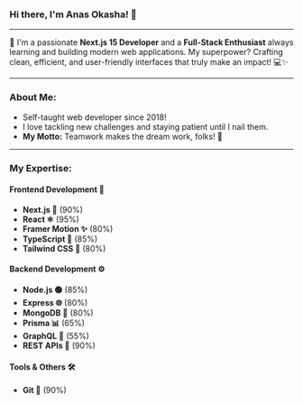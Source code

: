 ### Hi there, I'm Anas Okasha! 👋

---

🚀 I'm a passionate **Next.js 15 Developer** and a **Full-Stack Enthusiast** always learning and building modern web applications. My superpower? Crafting clean, efficient, and user-friendly interfaces that truly make an impact! 💻✨

---

### About Me:
* Self-taught web developer since 2018!
* I love tackling new challenges and staying patient until I nail them.
* **My Motto:** Teamwork makes the dream work, folks! 🙌

---

### My Expertise:

#### Frontend Development 🎨
* **Next.js 🚀** (90%)
* **React ⚛️** (95%)
* **Framer Motion ✨** (80%)
* **TypeScript 📜** (85%)
* **Tailwind CSS 💨** (80%)

#### Backend Development ⚙️
* **Node.js 🟢** (85%)
* **Express 🌐** (80%)
* **MongoDB 🍃** (80%)
* **Prisma 📊** (65%)
* **GraphQL 🔮** (55%)
* **REST APIs 📡** (90%)

#### Tools & Others 🛠️
* **Git 🌳** (90%)

